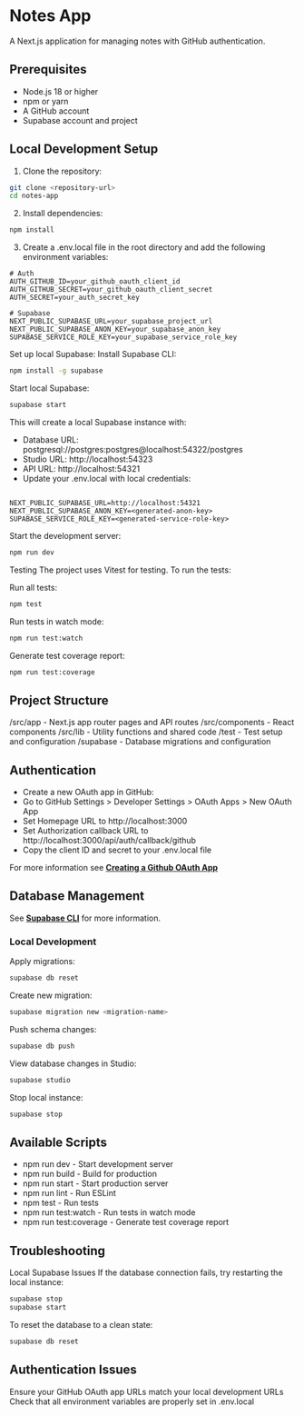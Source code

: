 # Notes App

A Next.js application for managing notes with GitHub authentication.

## Prerequisites

- Node.js 18 or higher
- npm or yarn
- A GitHub account
- Supabase account and project

## Local Development Setup

1. Clone the repository:

```bash
git clone <repository-url>
cd notes-app
```

2. Install dependencies:

```bash
npm install
```

3. Create a .env.local file in the root directory and add the following environment variables:

```plaintext
# Auth
AUTH_GITHUB_ID=your_github_oauth_client_id
AUTH_GITHUB_SECRET=your_github_oauth_client_secret
AUTH_SECRET=your_auth_secret_key

# Supabase
NEXT_PUBLIC_SUPABASE_URL=your_supabase_project_url
NEXT_PUBLIC_SUPABASE_ANON_KEY=your_supabase_anon_key
SUPABASE_SERVICE_ROLE_KEY=your_supabase_service_role_key
```

Set up local Supabase:
Install Supabase CLI:

```bash
npm install -g supabase
```

Start local Supabase:

```bash
supabase start
```

This will create a local Supabase instance with:

- Database URL: postgresql://postgres:postgres@localhost:54322/postgres
- Studio URL: http://localhost:54323
- API URL: http://localhost:54321
- Update your .env.local with local credentials:

```plaintext

NEXT_PUBLIC_SUPABASE_URL=http://localhost:54321
NEXT_PUBLIC_SUPABASE_ANON_KEY=<generated-anon-key>
SUPABASE_SERVICE_ROLE_KEY=<generated-service-role-key>
```

Start the development server:

```bash
npm run dev
```

Testing
The project uses Vitest for testing. To run the tests:

Run all tests:

```bash
npm test
```

Run tests in watch mode:

```bash
npm run test:watch
```

Generate test coverage report:

```bash
npm run test:coverage
```

## Project Structure

/src/app - Next.js app router pages and API routes
/src/components - React components
/src/lib - Utility functions and shared code
/test - Test setup and configuration
/supabase - Database migrations and configuration

## Authentication

- Create a new OAuth app in GitHub:
- Go to GitHub Settings > Developer Settings > OAuth Apps > New OAuth App
- Set Homepage URL to http://localhost:3000
- Set Authorization callback URL to http://localhost:3000/api/auth/callback/github
- Copy the client ID and secret to your .env.local file

For more information see **[Creating a Github OAuth App](https://docs.github.com/en/apps/oauth-apps/building-oauth-apps/creating-an-oauth-app)**

## Database Management

See **[Supabase CLI](https://supabase.com/docs/reference/cli/introduction)** for more information.

### Local Development

Apply migrations:

```bash
supabase db reset
```

Create new migration:

```bash
supabase migration new <migration-name>
```

Push schema changes:

```bash
supabase db push
```

View database changes in Studio:

```bash
supabase studio
```

Stop local instance:

```bash
supabase stop
```

## Available Scripts

- npm run dev - Start development server
- npm run build - Build for production
- npm run start - Start production server
- npm run lint - Run ESLint
- npm test - Run tests
- npm run test:watch - Run tests in watch mode
- npm run test:coverage - Generate test coverage report

## Troubleshooting

Local Supabase Issues
If the database connection fails, try restarting the local instance:

```bash
supabase stop
supabase start
```

To reset the database to a clean state:

```bash
supabase db reset
```

## Authentication Issues

Ensure your GitHub OAuth app URLs match your local development URLs
Check that all environment variables are properly set in .env.local
